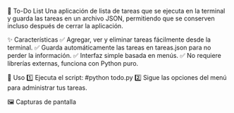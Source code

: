 📌 To-Do List 
Una aplicación de lista de tareas que se ejecuta en la terminal y guarda las tareas en un archivo JSON, permitiendo que se conserven incluso después de cerrar la aplicación.

✨ Características
✅ Agregar, ver y eliminar tareas fácilmente desde la terminal.
✅ Guarda automáticamente las tareas en tareas.json para no perder la información.
✅ Interfaz simple basada en menús.
✅ No requiere librerías externas, funciona con Python puro.

🚀 Uso
1️⃣ Ejecuta el script:
#python todo.py
2️⃣ Sigue las opciones del menú para administrar tus tareas.

🖼️ Capturas de pantalla

